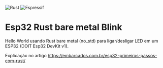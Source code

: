![Rust](https://img.shields.io/badge/rust-%23000000.svg?style=for-the-badge&logo=rust&logoColor=white)
![Espressif](https://img.shields.io/badge/espressif-E7352C.svg?style=for-the-badge&logo=espressif&logoColor=white)

# Esp32 Rust bare metal Blink
Hello World usando Rust bare metal (no_std) para ligar/desligar LED em um ESP32 (DOIT Esp32 DevKit v1). 

Explicação no artigo https://embarcados.com.br/esp32-primeiros-passos-com-rust/
